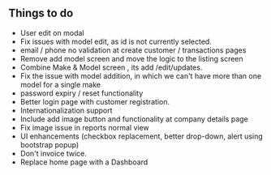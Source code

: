 ## Things to do
* User edit on modal
* Fix issues with model edit, as id is not currently selected.
* email / phone no validation at create customer / transactions pages
* Remove add model screen and move the logic to the listing screen
* Combine Make & Model screen , its add /edit/updates.
* Fix the issue with model addition, in which we can't have more than one model for a single make
* password expiry / reset functionality
* Better login page with customer registration.
* Internationalization support
* Include add image button and functionality at company details page
* Fix image issue in reports normal view
* UI enhancements (checkbox replacement, better drop-down, alert using bootstrap popup)
* Don't invoice twice.
* Replace home page with a Dashboard

